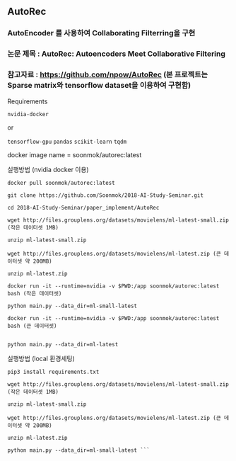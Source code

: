 ## AutoRec

### AutoEncoder 를 사용하여 Collaborating Filterring을 구현

### 논문 제목 : AutoRec: Autoencoders Meet Collaborative Filtering
### 참고자료 : https://github.com/npow/AutoRec  (본 프로젝트는 Sparse matrix와 tensorflow dataset을 이용하여 구현함)

Requirements 

`nvidia-docker`

or 

`tensorflow-gpu`
`pandas`
`scikit-learn`
`tqdm`

docker image name = soonmok/autorec:latest


실행방법 (nvidia docker 이용)

```
docker pull soonmok/autorec:latest

git clone https://github.com/Soonmok/2018-AI-Study-Seminar.git

cd 2018-AI-Study-Seminar/paper_implement/AutoRec

wget http://files.grouplens.org/datasets/movielens/ml-latest-small.zip (작은 데이터셋 1MB)

unzip ml-latest-small.zip

wget http://files.grouplens.org/datasets/movielens/ml-latest.zip (큰 데이터셋 약 200MB)

unzip ml-latest.zip

docker run -it --runtime=nvidia -v $PWD:/app soonmok/autorec:latest bash (작은 데이터셋)

python main.py --data_dir=ml-small-latest

docker run -it --runtime=nvidia -v $PWD:/app soonmok/autorec:latest bash (큰 데이터셋)


python main.py --data_dir=ml-latest
```


실행방법 (local 환경세팅)

```
pip3 install requirements.txt

wget http://files.grouplens.org/datasets/movielens/ml-latest-small.zip (작은 데이터셋 1MB)

unzip ml-latest-small.zip

wget http://files.grouplens.org/datasets/movielens/ml-latest.zip (큰 데이터셋 약 200MB)

unzip ml-latest.zip

python main.py --data_dir=ml-small-latest ```

